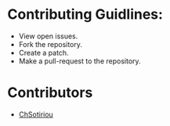 # Contributing Guidlines:
- View open issues.
- Fork the repository.
- Create a patch.
- Make a pull-request to the repository.

# Contributors
- [ChSotiriou](https://csotiriou.com)